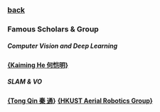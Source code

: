 ### [back](README.md)

### Famous Scholars & Group
##### Computer Vision and Deep Learning
[**{Kaiming He 何恺明}**](http://kaiminghe.com/index.html)

##### SLAM & VO
[**{Tong Qin 秦 通}**](https://qintong.xyz)
[**{HKUST Aerial Robotics Group}**](http://uav.ust.hk)

